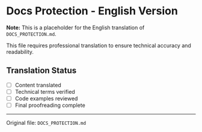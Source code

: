 # Docs Protection - English Version

**Note:** This is a placeholder for the English translation of `DOCS_PROTECTION.md`.

This file requires professional translation to ensure technical accuracy and readability.

## Translation Status
- [ ] Content translated
- [ ] Technical terms verified
- [ ] Code examples reviewed
- [ ] Final proofreading complete

---

Original file: `DOCS_PROTECTION.md`

